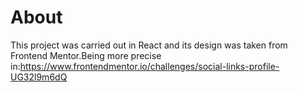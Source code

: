 # About
This project was carried out in React and its design was taken from Frontend Mentor.Being more precise in:https://www.frontendmentor.io/challenges/social-links-profile-UG32l9m6dQ 
